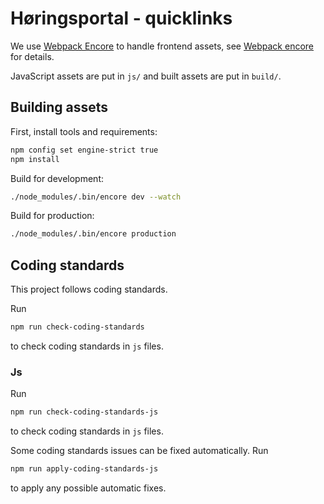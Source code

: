 # Høringsportal - quicklinks

We use [Webpack
Encore](http://symfony.com/doc/current/frontend.html#webpack-encore)
to handle frontend assets, see
[Webpack encore](http://symfony.com/doc/current/frontend.html#webpack-encore)
for details.

JavaScript assets are put in `js/` and built assets are put in `build/`.

## Building assets

First, install tools and requirements:

```sh
npm config set engine-strict true
npm install
```

Build for development:

```sh
./node_modules/.bin/encore dev --watch
```

Build for production:

```sh
./node_modules/.bin/encore production
```

## Coding standards

This project follows coding standards.

Run

```sh
npm run check-coding-standards
```

to check coding standards in `js` files.

### Js

Run

```sh
npm run check-coding-standards-js
```

to check coding standards in `js` files.

Some coding standards issues can be fixed automatically. Run

```sh
npm run apply-coding-standards-js
```

to apply any possible automatic fixes.
